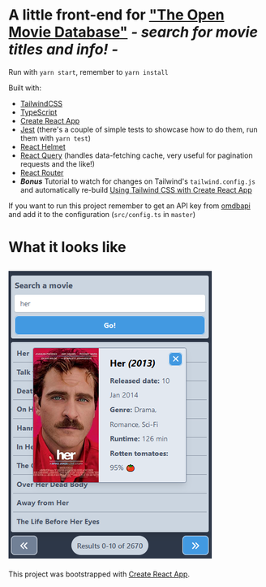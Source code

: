 # A little front-end for ["The Open Movie Database"](http://www.omdbapi.com/) *- search for movie titles and info! -*

Run with `yarn start`, remember to `yarn install`

Built with:

* [TailwindCSS](https://tailwindcss.com/)
* [TypeScript](https://www.typescriptlang.org/)
* [Create React App](https://create-react-app.dev/)
* [Jest](https://jestjs.io/) (there's a couple of simple tests to showcase how to do them, run them with `yarn test`)
* [React Helmet](https://github.com/nfl/react-helmet)
* [React Query](https://react-query.tanstack.com/) (handles data-fetching cache, very useful for pagination requests and the like!)
* [React Router](https://reactrouter.com/)
* ***Bonus*** Tutorial to watch for changes on Tailwind's `tailwind.config.js` and automatically re-build [Using Tailwind CSS with Create React App](https://daveceddia.com/tailwind-create-react-app/)

If you want to run this project remember to get an API key from [omdbapi](http://www.omdbapi.com/) and add it to the configuration (`src/config.ts` in `master`)

# What it looks like

![screenshot of program](/public/screenshot.png)
---

This project was bootstrapped with [Create React App](https://github.com/facebook/create-react-app).
